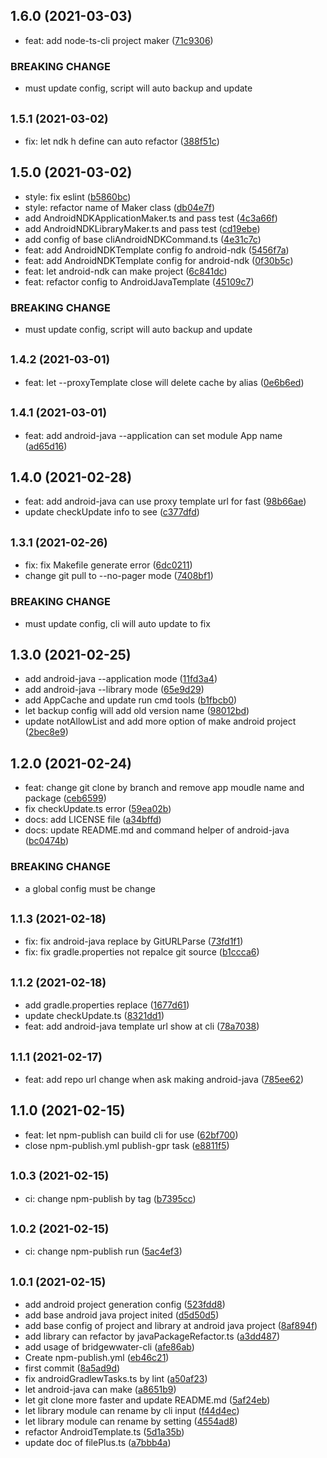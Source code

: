 ## 1.6.0 (2021-03-03)

* feat: add node-ts-cli project maker ([71c9306](https://github.com/bridgewwater/bridgewwater-cli/commit/71c9306))

### BREAKING CHANGE

* must update config, script will auto backup and update

## <small>1.5.1 (2021-03-02)</small>

* fix: let ndk h define can auto refactor ([388f51c](https://github.com/bridgewwater/bridgewwater-cli/commit/388f51c))

## 1.5.0 (2021-03-02)

* style: fix eslint ([b5860bc](https://github.com/bridgewwater/bridgewwater-cli/commit/b5860bc))
* style: refactor name of Maker class ([db04e7f](https://github.com/bridgewwater/bridgewwater-cli/commit/db04e7f))
* add AndroidNDKApplicationMaker.ts and pass test ([4c3a66f](https://github.com/bridgewwater/bridgewwater-cli/commit/4c3a66f))
* add AndroidNDKLibraryMaker.ts and pass test ([cd19ebe](https://github.com/bridgewwater/bridgewwater-cli/commit/cd19ebe))
* add config of base cliAndroidNDKCommand.ts ([4e31c7c](https://github.com/bridgewwater/bridgewwater-cli/commit/4e31c7c))
* feat: add AndroidNDKTemplate config fo android-ndk ([5456f7a](https://github.com/bridgewwater/bridgewwater-cli/commit/5456f7a))
* feat: add AndroidNDKTemplate config for android-ndk ([0f30b5c](https://github.com/bridgewwater/bridgewwater-cli/commit/0f30b5c))
* feat: let android-ndk can make project ([6c841dc](https://github.com/bridgewwater/bridgewwater-cli/commit/6c841dc))
* feat: refactor config to AndroidJavaTemplate ([45109c7](https://github.com/bridgewwater/bridgewwater-cli/commit/45109c7))

### BREAKING CHANGE

* must update config, script will auto backup and update

## <small>1.4.2 (2021-03-01)</small>

* feat: let --proxyTemplate close will delete cache by alias ([0e6b6ed](https://github.com/bridgewwater/bridgewwater-cli/commit/0e6b6ed))

## <small>1.4.1 (2021-03-01)</small>

* feat: add android-java --application can set module App name ([ad65d16](https://github.com/bridgewwater/bridgewwater-cli/commit/ad65d16))

## 1.4.0 (2021-02-28)

* feat: add android-java can use proxy template url for fast ([98b66ae](https://github.com/bridgewwater/bridgewwater-cli/commit/98b66ae))
* update checkUpdate info to see ([c377dfd](https://github.com/bridgewwater/bridgewwater-cli/commit/c377dfd))

## <small>1.3.1 (2021-02-26)</small>

* fix: fix Makefile generate error ([6dc0211](https://github.com/bridgewwater/bridgewwater-cli/commit/6dc0211))
* change git pull to --no-pager mode ([7408bf1](https://github.com/bridgewwater/bridgewwater-cli/commit/7408bf1))


### BREAKING CHANGE

* must update config, cli will auto update to fix


## 1.3.0 (2021-02-25)

* add android-java --application mode ([11fd3a4](https://github.com/bridgewwater/bridgewwater-cli/commit/11fd3a4))
* add android-java --library mode ([65e9d29](https://github.com/bridgewwater/bridgewwater-cli/commit/65e9d29))
* add AppCache and update run cmd tools ([b1fbcb0](https://github.com/bridgewwater/bridgewwater-cli/commit/b1fbcb0))
* let backup config will add old version name ([98012bd](https://github.com/bridgewwater/bridgewwater-cli/commit/98012bd))
* update notAllowList and add more option of make android project ([2bec8e9](https://github.com/bridgewwater/bridgewwater-cli/commit/2bec8e9))

## 1.2.0 (2021-02-24)

* feat: change git clone by branch and remove app moudle name and package ([ceb6599](https://github.com/bridgewwater/bridgewwater-cli/commit/ceb6599))
* fix checkUpdate.ts error ([59ea02b](https://github.com/bridgewwater/bridgewwater-cli/commit/59ea02b))
* docs: add LICENSE file ([a34bffd](https://github.com/bridgewwater/bridgewwater-cli/commit/a34bffd))
* docs: update README.md and command helper of android-java ([bc0474b](https://github.com/bridgewwater/bridgewwater-cli/commit/bc0474b))

### BREAKING CHANGE

* a global config must be change


## <small>1.1.3 (2021-02-18)</small>

* fix: fix android-java replace by GitURLParse ([73fd1f1](https://github.com/bridgewwater/bridgewwater-cli/commit/73fd1f1))
* fix: fix gradle.properties not repalce git source ([b1ccca6](https://github.com/bridgewwater/bridgewwater-cli/commit/b1ccca6))

## <small>1.1.2 (2021-02-18)</small>

* add gradle.properties replace ([1677d61](https://github.com/bridgewwater/bridgewwater-cli/commit/1677d61))
* update checkUpdate.ts ([8321dd1](https://github.com/bridgewwater/bridgewwater-cli/commit/8321dd1))
* feat: add android-java template url show at cli ([78a7038](https://github.com/bridgewwater/bridgewwater-cli/commit/78a7038))

## <small>1.1.1 (2021-02-17)</small>

* feat: add repo url change when ask making android-java ([785ee62](https://github.com/bridgewwater/bridgewwater-cli/commit/785ee62))



## 1.1.0 (2021-02-15)

* feat: let npm-publish can build cli for use ([62bf700](https://github.com/bridgewwater/bridgewwater-cli/commit/62bf700))
* close npm-publish.yml publish-gpr task ([e8811f5](https://github.com/bridgewwater/bridgewwater-cli/commit/e8811f5))

## <small>1.0.3 (2021-02-15)</small>

* ci: change npm-publish by tag ([b7395cc](https://github.com/bridgewwater/bridgewwater-cli/commit/b7395cc))

## <small>1.0.2 (2021-02-15)</small>

* ci: change npm-publish run ([5ac4ef3](https://github.com/bridgewwater/bridgewwater-cli/commit/5ac4ef3))

## <small>1.0.1 (2021-02-15)</small>

* add android project generation config ([523fdd8](https://github.com/bridgewwater/bridgewwater-cli/commit/523fdd8))
* add base android java project inited ([d5d50d5](https://github.com/bridgewwater/bridgewwater-cli/commit/d5d50d5))
* add base config of project and library at android java project ([8af894f](https://github.com/bridgewwater/bridgewwater-cli/commit/8af894f))
* add library can refactor by javaPackageRefactor.ts ([a3dd487](https://github.com/bridgewwater/bridgewwater-cli/commit/a3dd487))
* add usage of bridgewwater-cli ([afe86ab](https://github.com/bridgewwater/bridgewwater-cli/commit/afe86ab))
* Create npm-publish.yml ([eb46c21](https://github.com/bridgewwater/bridgewwater-cli/commit/eb46c21))
* first commit ([8a5ad9d](https://github.com/bridgewwater/bridgewwater-cli/commit/8a5ad9d))
* fix androidGradlewTasks.ts by lint ([a50af23](https://github.com/bridgewwater/bridgewwater-cli/commit/a50af23))
* let android-java can make ([a8651b9](https://github.com/bridgewwater/bridgewwater-cli/commit/a8651b9))
* let git clone more faster and update README.md ([5af24eb](https://github.com/bridgewwater/bridgewwater-cli/commit/5af24eb))
* let library module can rename by cli input ([f44d4ec](https://github.com/bridgewwater/bridgewwater-cli/commit/f44d4ec))
* let library module can rename by setting ([4554ad8](https://github.com/bridgewwater/bridgewwater-cli/commit/4554ad8))
* refactor AndroidTemplate.ts ([5d1a35b](https://github.com/bridgewwater/bridgewwater-cli/commit/5d1a35b))
* update doc of filePlus.ts ([a7bbb4a](https://github.com/bridgewwater/bridgewwater-cli/commit/a7bbb4a))



